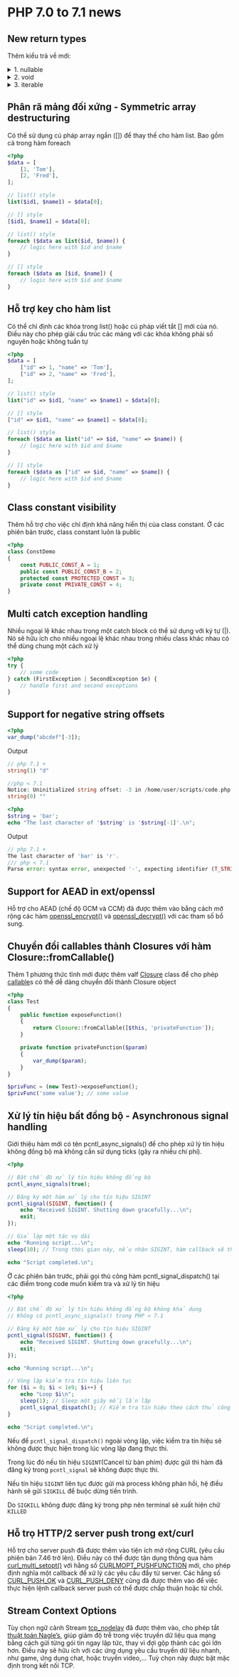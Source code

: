 # PHP 7.0 to 7.1 news

## New return types

Thêm kiểu trả về mới:

<details><summary>1. nullable</summary>

```php
<?php
function testReturn(): ?string
{
    return null;
}
```

</details>

<details><summary>2. void</summary>

```php
<?php
function swap(): void
{
    return;
}
```

</details>

</details>

<details><summary>3. iterable</summary>

Một pseudo-type mới (tương tự như [callable](https://www.php.net/manual/en/language.types.callable.php)) gọi là [iterable](https://www.php.net/manual/en/language.types.iterable.php)

```php
<?php
function iterator(iterable $iter)
{
    foreach ($iter as $val) {
        //
    }
}
```

</details>

## Phân rã mảng đối xứng - Symmetric array destructuring

Có thể sử dụng cú pháp array ngắn ([]) để thay thế cho hàm list.
Bao gồm cả trong hàm foreach

```php
<?php
$data = [
    [1, 'Tom'],
    [2, 'Fred'],
];

// list() style
list($id1, $name1) = $data[0];

// [] style
[$id1, $name1] = $data[0];

// list() style
foreach ($data as list($id, $name)) {
    // logic here with $id and $name
}

// [] style
foreach ($data as [$id, $name]) {
    // logic here with $id and $name
}
```

## Hỗ trợ key cho hàm list

Có thể chỉ định các khóa trong list() hoặc cú pháp viết tắt [] mới của nó. Điều này cho phép giải cấu trúc các mảng với các khóa không phải số nguyên hoặc không tuần tự

```php
<?php
$data = [
    ["id" => 1, "name" => 'Tom'],
    ["id" => 2, "name" => 'Fred'],
];

// list() style
list("id" => $id1, "name" => $name1) = $data[0];

// [] style
["id" => $id1, "name" => $name1] = $data[0];

// list() style
foreach ($data as list("id" => $id, "name" => $name)) {
    // logic here with $id and $name
}

// [] style
foreach ($data as ["id" => $id, "name" => $name]) {
    // logic here with $id and $name
}
```

## Class constant visibility

Thêm hỗ trợ cho việc chỉ định khả năng hiển thị của class constant.
Ở các phiên bản trước, class constant luôn là public

```php
<?php
class ConstDemo
{
    const PUBLIC_CONST_A = 1;
    public const PUBLIC_CONST_B = 2;
    protected const PROTECTED_CONST = 3;
    private const PRIVATE_CONST = 4;
}
```

## Multi catch exception handling

Nhiều ngoại lệ khác nhau trong một catch block có thể sử dụng với ký tự (|).
Nó sẽ hữu ích cho nhiều ngoại lệ khác nhau trong nhiều class khác nhau có thể dùng chung một cách xử lý

```php
<?php
try {
    // some code
} catch (FirstException | SecondException $e) {
    // handle first and second exceptions
}
```

## Support for negative string offsets

```php
<?php
var_dump("abcdef"[-3]);
```

Output

```php
// php 7.1 +
string(1) "d"

//php < 7.1
Notice: Uninitialized string offset: -3 in /home/user/scripts/code.php on line 2
string(0) ""
```

```php
<?php
$string = 'bar';
echo "The last character of '$string' is '$string[-1]'.\n";
```

Output

```php
// php 7.1 +
The last character of 'bar' is 'r'.
/// php < 7.1
Parse error: syntax error, unexpected '-', expecting identifier (T_STRING) or variable (T_VARIABLE) or number (T_NUM_STRING) in ...
```

## Support for AEAD in ext/openssl

Hỗ trợ cho AEAD (chế độ GCM và CCM) đã được thêm vào bằng cách mở rộng các hàm [openssl_encrypt()](https://www.php.net/manual/en/function.openssl-encrypt.php) và [openssl_decrypt()](https://www.php.net/manual/en/function.openssl-decrypt.php) với các tham số bổ sung.

## Chuyển đổi callables thành Closures với hàm Closure::fromCallable()

Thêm 1 phương thức tĩnh mới được thêm valf [Closure](https://www.php.net/manual/en/class.closure.php) class để cho phép [callable](https://www.php.net/manual/en/language.types.callable.php)s có thể dễ dàng chuyển đổi thành Closure object

```php
<?php
class Test
{
    public function exposeFunction()
    {
        return Closure::fromCallable([$this, 'privateFunction']);
    }

    private function privateFunction($param)
    {
        var_dump($param);
    }
}

$privFunc = (new Test)->exposeFunction();
$privFunc('some value'); // some value
```

## Xử lý tín hiệu bất đồng bộ - Asynchronous signal handling

Giới thiệu hàm mới có tên pcntl_async_signals() để cho phép xử lý tín hiệu không đồng bộ mà không cần sử dụng ticks (gây ra nhiều chi phí).

```php
<?php

// Bật chế độ xử lý tín hiệu không đồng bộ
pcntl_async_signals(true);

// Đăng ký một hàm xử lý cho tín hiệu SIGINT
pcntl_signal(SIGINT, function() {
    echo "Received SIGINT. Shutting down gracefully...\n";
    exit;
});

// Giả lập một tác vụ dài
echo "Running script...\n";
sleep(10); // Trong thời gian này, nếu nhận SIGINT, hàm callback sẽ thực thi ngay lập tức

echo "Script completed.\n";
```

Ở các phiên bản trước, phải gọi thủ công hàm pcntl_signal_dispatch() tại các điểm trong code muốn kiểm tra và xử lý tín hiệu

```php
<?php

// Bật chế độ xử lý tín hiệu không đồng bộ không khả dụng
// Không có pcntl_async_signals() trong PHP < 7.1

// Đăng ký một hàm xử lý cho tín hiệu SIGINT
pcntl_signal(SIGINT, function() {
    echo "Received SIGINT. Shutting down gracefully...\n";
    exit;
});

echo "Running script...\n";

// Vòng lặp kiểm tra tín hiệu liên tục
for ($i = 0; $i < 1e9; $i++) {
    echo "Loop $i\n";
    sleep(1); // Sleep một giây mỗi lần lặp
    pcntl_signal_dispatch(); // Kiểm tra tín hiệu theo cách thủ công
}

echo "Script completed.\n";
```

Nếu để `pcntl_signal_dispatch()` ngoài vòng lặp, việc kiểm tra tín hiệu sẽ không được thực hiện trong lúc vòng lặp đang thực thi.

Trong lúc đó nếu tín hiệu `SIGINT`(Cancel từ bàn phím) được gửi thì hàm đã đăng ký trong `pcntl_signal` sẽ không được thực thi.

Nếu tín hiệu `SIGINT` liên tục được gửi mà process không phản hồi, hệ điều hành sẽ gửi `SIGKILL` để buộc dừng tiến trình.

Do `SIGKILL` không được đăng ký trong php nên terminal sẽ xuất hiện chữ `KILLED`

## Hỗ trọ HTTP/2 server push trong ext/curl

Hỗ trợ cho server push đã được thêm vào tiện ích mở rộng CURL (yêu cầu phiên bản 7.46 trở lên).
Điều này có thể được tận dụng thông qua hàm [curl_multi_setopt()](https://www.php.net/manual/en/function.curl-multi-setopt.php) với hằng số [CURLMOPT_PUSHFUNCTION](https://www.php.net/manual/en/curl.constants.php#constant.curlmopt-pushfunction) mới, cho phép định nghĩa một callback để xử lý các yêu cầu đẩy từ server.
Các hằng số [CURL_PUSH_OK](https://www.php.net/manual/en/curl.constants.php#constant.curl-push-ok) và [CURL_PUSH_DENY](https://www.php.net/manual/en/curl.constants.php#constant.curl-push-deny) cũng đã được thêm vào để việc thực hiện lệnh callback server push có thể được chấp thuận hoặc từ chối.

## Stream Context Options

Tùy chọn ngữ cảnh Stream [tcp_nodelay](https://www.php.net/manual/en/context.socket.php#context.socket.tcp_nodelay) đã được thêm vào, cho phép tắt [thuật toán Nagle’s](https://en.wikipedia.org/wiki/Nagle%27s_algorithm), giúp giảm độ trễ trong việc truyền dữ liệu qua mạng bằng cách gửi từng gói tin ngay lập tức, thay vì đợi gộp thành các gói lớn hơn. Điều này sẽ hữu ích với các ứng dụng yêu cầu truyền dữ liệu nhanh, như game, ứng dụng chat, hoặc truyền video,...
Tuỳ chọn này được bật mặc định trong kết nối TCP.

